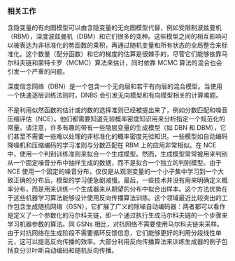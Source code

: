 ### 相关工作
含隐变量的有向图模型可以由含隐变量的无向图模型代替，例如受限制波兹曼机（RBM），深度波兹曼机（DBM）和它们很多的变种。这些模型之间的相互影响可以被表达为非标准化的势函数的乘积，再通过随机变量和所有状态的全局整合来标准化。这个数量（配分函数）和它的梯度的估算是很棘手的，尽管它们能够依靠马尔科夫链和蒙特卡罗（MCMC）算法来估计，同时依靠 MCMC 算法的混合也会引发一个严重的问题。

深度信念网络（DBN）是一个包含一个无向层和若干有向层的混合模型。当使用一个快速逐层训练法则时，DNBS 会引发无向模型和有向模型相关的计算难题。

不是利用似然函数的估计或约数的选择准则已经被提出来了，例如分数匹配和噪音压缩评估（NCE）。他们都需要知道先验概率密度知识用来分析指定一个规范化的常量。请注意，许多有趣的带有一些隐层变量的生成模型（如 DBN 和 DBM），它们甚至不需要一些难以处理的非标准化的概率密度先验知识。一些模型如自动编码降噪机和压缩编码的学习准则与分数匹配在 RBM 上的应用非常相似。在 NCE 中，使用一个判别训练准则来拟合一个生成模型。然而，生成模型常常被用来判别从一个固定噪音分布中抽样生成的数据，而不是拟合一个独立的判别模型。由于 NCE 使用一个固定的噪音分布，仅仅是从观测变量的一个小子集中学习到一个大致正确的分布后，模型的学习便急剧减慢。最后，一些技术并没有用来明确定义概率分布，而是用来训练一个生成器来从期望的分布中拟合出样本。这个方法优势在于这些机器学习算法能够设计使用反向传播算法训练。这个领域最近比较突出的工作包含生成随机网络（GSN），它扩展了广义的除噪自动编码器：两者都可以看作是定义了一个参数化的马尔科夫链，即一个通过执行生成马尔科夫链的一个步骤来学习机器参数的算法。同 GSNs 相比，对抗网络不需要使用马尔科夫链来采样。由于对抗网络在生成阶段不需要循环反馈信息，它们能够更好的利用分段线性单元，这可以提高反向传播的效率。大部分利用反向传播算法来训练生成器的例子包括变分贝叶斯自动编码和随机反向传播。
